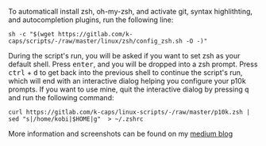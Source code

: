 To automaticall install zsh, oh-my-zsh, and activate git, syntax highlithting, and autocompletion plugins, run the following line:
```
sh -c "$(wget https://gitlab.com/k-caps/scripts/-/raw/master/linux/zsh/config_zsh.sh -O -)"
```
During the script's run, you will be asked if you want to set zsh as your default shell. Press <kbd>enter</kbd>, and you will be dropped into a zsh prompt. Press <kbd>ctrl</kbd> + <kbd>d</kbd> to get back into the previous shell to continue the script's run, which will end with an interactive dialog helping you configure your p10k prompts. If you want to use mine, quit the interactive dialog by pressing <kbd>q</kbd> and run the following command:  
```
curl https://gitlab.com/k-caps/linux-scripts/-/raw/master/p10k.zsh | sed "s|/home/kobi|$HOME|g"  > ~/.zshrc
```

More information and screenshots can be found on my [medium blog](https://medium.com/for-linux-users/my-linux-terminal-setup-d10b28d0ce84)



